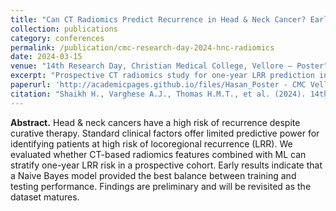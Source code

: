 ```yaml
---
title: "Can CT Radiomics Predict Recurrence in Head & Neck Cancer? Early Results from a Prospective Imaging Trial"
collection: publications
category: conferences
permalink: /publication/cmc-research-day-2024-hnc-radiomics
date: 2024-03-15
venue: "14th Research Day, Christian Medical College, Vellore — Poster"
excerpt: "Prospective CT radiomics study for one-year LRR prediction in HNC; Naive Bayes showed the best train–test balance in early results."
paperurl: 'http://academicpages.github.io/files/Hasan_Poster - CMC Vellore.pdf'
citation: "Shaikh H., Varghese A.J., Thomas H.M.T., et al. (2024). 14th Research Day, CMC Vellore. Poster."
---
```


**Abstract.** Head & neck cancers have a high risk of recurrence despite curative therapy. Standard clinical factors offer limited predictive power for identifying patients at high risk of locoregional recurrence (LRR). We evaluated whether CT-based radiomics features combined with ML can stratify one-year LRR risk in a prospective cohort. Early results indicate that a Naive Bayes model provided the best balance between training and testing performance. Findings are preliminary and will be revisited as the dataset matures.
